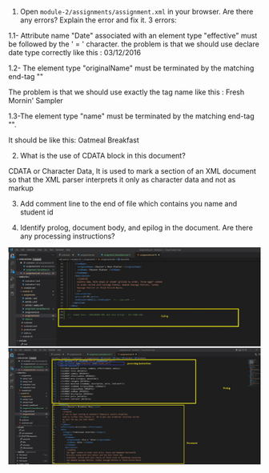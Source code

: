 1. Open `module-2/assignments/assignment.xml` in your browser. Are there any errors? Explain the error and fix it. 3 errors:

1.1- Attribute name "Date" associated with an element type "effective" must be followed by the ' = ' character.
the problem is that we should use declare date type correctly like this :
<effectiveDate>03/12/2016</effectiveDate>

1.2- The element type "originalName" must be terminated by the matching end-tag "</originalName>"

The problem is that we should use exactly the tag name like this :
<originalName> Fresh Mornin' Sampler </originalName>

1.3-The element type "name" must be terminated by the matching end-tag "</name>".

It should be like this:
<name> Oatmeal Breakfast</name>

2. What is the use of CDATA block in this document?

CDATA or Character Data, It is used to mark a section of an XML document so that the XML parser interprets it only as character data and not as markup

 <![CDATA[
    If you've been craving an authentic homestyle country breakfast,
    look no further than Chester's!  We've got your breakfast favorites served
    up just the way you like them!!
    ]]>

3. Add comment line to the end of file which contains you name and student id

<!-- hamed tara - n01540404 XML and Java Script - ITC-5202-IGA
-->

4. Identify prolog, document body, and epilog in the document. Are there any processing instructions?

![image info](../assignments/epilog.jpg)
![image info](../assignments/prolog.jpg)
